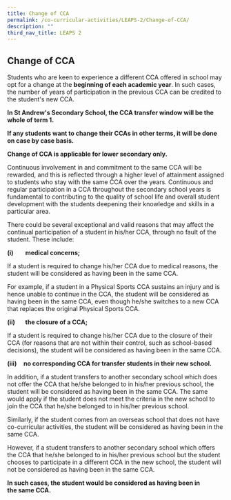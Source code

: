 ```yaml
---
title: Change of CCA
permalink: /co-curricular-activities/LEAPS-2/Change-of-CCA/
description: ""
third_nav_title: LEAPS 2
---
```



## Change of CCA

Students who are keen to experience a different CCA offered in school may opt for a change at the **beginning of each academic year**. In such cases, the number of years of participation in the previous CCA can be credited to the student's new CCA. 

**In St Andrew's Secondary School, the CCA transfer window will be the whole of term 1.**

**If any students want to change their CCAs in other terms, it will be done on case by case basis.**

**Change of CCA is applicable for lower secondary only.**

Continuous involvement in and commitment to the same CCA will be rewarded, and this is reflected through a higher level of attainment assigned to students who stay with the same CCA over the years. Continuous and regular participation in a CCA throughout the secondary school years is fundamental to contributing to the quality of school life and overall student development with the students deepening their knowledge and skills in a particular area. 

There could be several exceptional and valid reasons that may affect the continual participation of a student in his/her CCA, through no fault of the student. These include:

**(i)**       **medical concerns;**

If a student is required to change his/her CCA due to medical reasons, the student will be considered as having been in the same CCA. 

For example, if a student in a Physical Sports CCA sustains an injury and is hence unable to continue in the CCA, the student will be considered as having been in the same CCA, even though he/she switches to a new CCA that replaces the original Physical Sports CCA. 

**(ii)**      **the closure of a CCA;**

If a student is required to change his/her CCA due to the closure of their CCA (for reasons that are not within their control, such as school-based decisions), the student will be considered as having been in the same CCA. 

**(iii)**    **no corresponding CCA for transfer students in their new school.**

In addition, if a student transfers to another secondary school which does not offer the CCA that he/she belonged to in his/her previous school, the student will be considered as having been in the same CCA. The same would apply if the student does not meet the criteria in the new school to join the CCA that he/she belonged to in his/her previous school. 

Similarly, if the student comes from an overseas school that does not have co-curricular activities, the student will be considered as having been in the same CCA.   

However, if a student transfers to another secondary school which offers the CCA that he/she belonged to in his/her previous school but the student chooses to participate in a different CCA in the new school, the student will not be considered as having been in the same CCA.  

**In such cases, the student would be considered as having been in the same CCA.**